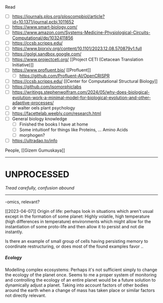 
Read
- [ ] https://journals.plos.org/ploscompbiol/article?id=10.1371/journal.pcbi.1011652
- [ ] https://www.smart-biology.com/
- [ ] https://www.amazon.com/Systems-Medicine-Physiological-Circuits-Computational/dp/1032411856
- [ ] https://ccsb.scripps.edu/
- [ ] https://www.biorxiv.org/content/10.1101/2023.12.08.570879v1.full
- [ ] https://golgi.sandbox.google.com/
- [ ] https://www.projectceti.org/ [[Project CETI (Cetacean Translation Initiative)]]
- [ ] https://www.profluent.bio/ [[Profluent]]
	- [ ] https://github.com/Profluent-AI/OpenCRISPR
- [ ] https://ccsb.scripps.edu/ [[Center for Computational Structural Biology]]
- [ ] https://github.com/isomorphiclabs
- [ ] https://writings.stephenwolfram.com/2024/05/why-does-biological-evolution-work-a-minimal-model-for-biological-evolution-and-other-adaptive-processes/
- [ ] dr walter oels plant psychology
- [ ] https://facettelab.weebly.com/research.html
- [ ] General biology knowledge
	- [ ] Finished the books I have at home
	- [ ] Some intuitionf for things like Proteins, ... Amino Acids
	- [ ] morphogen?
- [ ] https://ultradao.to/info

People, [[Gizem Gumuskaya]]

---

# UNPROCESSED
*Tread carefully, confusion abound*

---

-omics, relevant?


[[2023-04-07]]
Origin of life: perhaps look in situations which aren't usual except in the formation of some planet: Highly volatile, high temperature (high differences in temperature) environments which might allow for the instantiation of some proto-life and then allow it to persist and not die instantly.

Is there an example of small group of cells having persisting memory to coordinate restructuring, or does most of the found examples favor ..

##### Ecology
Modelling complex ecosystems:
Perhaps it's not sufficient simply to change the ecology of the planet once. Seems to me a proper system of monitoring and controlling the ecology of an entire planet would be a future solution to dynamically adjust a planet. Taking into account factors of other bodies around the earth when a change of mass has taken place or similar factors not directly relevant.

